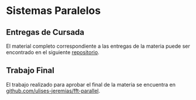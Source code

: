 # Sistemas Paralelos

## Entregas de Cursada

El material completo correspondiente a las entregas de la materia puede ser encontrado en el siguiente [repositorio](https://github.com/ulises-jeremias/sistemas-paralelos).

## Trabajo Final

El trabajo realizado para aprobar el final de la materia se encuentra en [github.com/ulises-jeremias/fft-parallel](https://github.com/ulises-jeremias/fft-parallel).
